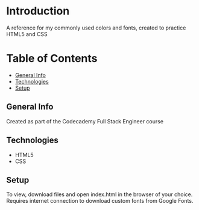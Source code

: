 # Introduction
A reference for my commonly used colors and fonts, created to practice HTML5 and CSS

# Table of Contents
* [General Info](#general-info)
* [Technologies](#technologies)
* [Setup](#setup)

## General Info
Created as part of the Codecademy Full Stack Engineer course

## Technologies
* HTML5
* CSS

## Setup
To view, download files and open index.html in the browser of your choice. Requires internet connection to download custom fonts from Google Fonts.
